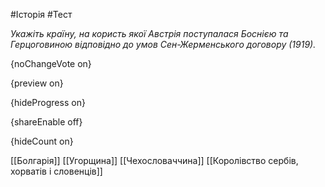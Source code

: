 #Історія #Тест

*Укажіть країну, на користь якої Австрія поступалася Боснією та Герцоговиною відповідно до умов Сен-Жерменського договору (1919).*

{noChangeVote on}

{preview on}

{hideProgress on}

{shareEnable off}

{hideCount on}

[[Болгарія]]
[[Угорщина]]
[[Чехословаччина]]
[[Королівство сербів, хорватів і словенців]]
